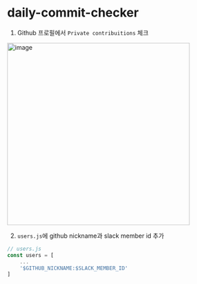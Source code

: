 # daily-commit-checker

1. Github 프로필에서 `Private contribuitions` 체크
<img width="422" alt="image" src="https://user-images.githubusercontent.com/22270321/157908986-8fa9e8bf-7ceb-4a1a-ab21-b18825cab497.png">


2. `users.js`에 github nickname과 slack member id 추가
```js
// users.js
const users = [
    ...
    '$GITHUB_NICKNAME:$SLACK_MEMBER_ID'
]
```

